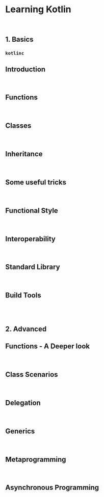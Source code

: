 # Learning Kotlin

<br/> 

## **1. Basics**

### `kotlinc`

## Introduction

<br/>
 
## Functions

<br/> 

## Classes

<br/> 

## Inheritance 

<br/> 

## Some useful tricks

<br/> 

## Functional Style

<br/> 

## Interoperability

<br/> 

## Standard Library

<br/> 

## Build Tools

<br/> 
<br/> 


## **2. Advanced**

## Functions - A Deeper look
<br/> 

## Class Scenarios
<br/>

## Delegation
<br/> 

## Generics
<br/> 

## Metaprogramming
<br/> 

## Asynchronous Programming
<br/> 
 
